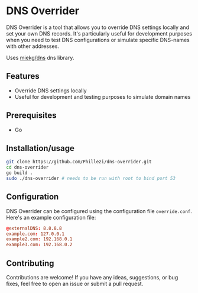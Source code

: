 # DNS Overrider

DNS Overrider is a tool that allows you to override DNS settings locally and set your own DNS records. It's particularly useful for development purposes when you need to test DNS configurations or simulate specific DNS-names with other addresses.

Uses [miekg/dns](https://github.com/miekg/dns) dns library.

## Features

- Override DNS settings locally
- Useful for development and testing purposes to simulate domain names

## Prerequisites
- Go

## Installation/usage

```bash
git clone https://github.com/Phillezi/dns-overrider.git
cd dns-overrider
go build .
sudo ./dns-overrider # needs to be run with root to bind port 53

```

## Configuration

DNS Overrider can be configured using the configuration file `override.conf`. Here's an example configuration file:

```conf
@externalDNS: 8.8.8.8
example.com: 127.0.0.1
example2.com: 192.168.0.1
example3.com: 192.168.0.2
```

## Contributing

Contributions are welcome! If you have any ideas, suggestions, or bug fixes, feel free to open an issue or submit a pull request.
